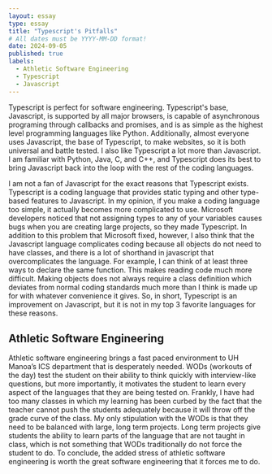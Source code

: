 ```yaml
---
layout: essay
type: essay
title: "Typescript's Pitfalls"
# All dates must be YYYY-MM-DD format!
date: 2024-09-05
published: true
labels:
  - Athletic Software Engineering
  - Typescript
  - Javascript
---
```


Typescript is perfect for software engineering. Typescript's base, Javascript, is supported by all major browsers, is capable of asynchronous programing through callbacks and promises, and is as simple as the highest level programming languages like Python. Additionally, almost everyone uses Javascript, the base of Typescript, to make websites, so it is both universal and battle tested. I also like Typescript a lot more than Javascript. I am familiar with Python, Java, C, and C++, and Typescript does its best to bring Javascript back into the loop with the rest of the coding languages. 

I am not a fan of Javascript for the exact reasons that Typescript exists. Typescript is a coding language that provides static typing and other type-based features to Javascript. In my opinion, if you make a coding language too simple, it actually becomes more complicated to use. Microsoft developers noticed that not assigning types to any of your variables causes bugs when you are creating large projects, so they made Typescript. In addition to this problem that Microsoft fixed, however, I also think that the Javascript language complicates coding because all objects do not need to have classes, and there is a lot of shorthand in javascript that overcomplicates the language. For example, I can think of at least three ways to declare the same function. This makes reading code much more difficult. Making objects does not always require a class definition which deviates from normal coding standards much more than I think is made up for with whatever convenience it gives. So, in short, Typescript is an improvement on Javascript, but it is not in my top 3 favorite languages for these reasons.
## Athletic Software Engineering
Athletic software engineering brings a fast paced environment to UH Manoa’s ICS department that is desperately needed. WODs (workouts of the day) test the student on their ability to think quickly with interview-like questions, but more importantly, it motivates the student to learn every aspect of the languages that they are being tested on. Frankly, I have had too many classes in which my learning has been curbed by the fact that the teacher cannot push the students adequately because it will throw off the grade curve of the class. My only stipulation with the WODs is that they need to be balanced with large, long term projects. Long term projects give students the ability to learn parts of the language that are not taught in class, which is not something that WODs traditionally do not force the student to do. To conclude, the added stress of athletic software engineering is worth the great software engineering that it forces me to do. 
